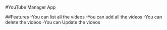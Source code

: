 #YouTube Manager App

##Features
-You can list all the videos
-You can add all the videos 
-You can delete the videos
-You can Update the videos

